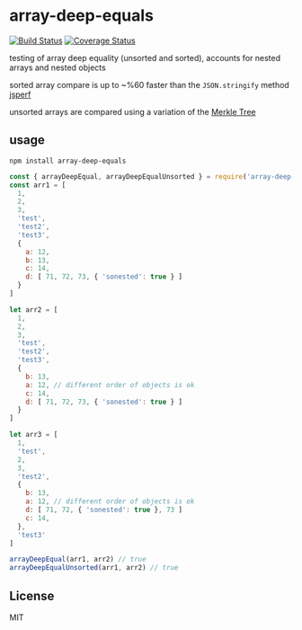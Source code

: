 # array-deep-equals
[![Build Status](https://travis-ci.org/joelwass/array-deep-equals.svg?branch=master)](https://travis-ci.org/joelwass/array-deep-equals)
[![Coverage Status](https://coveralls.io/repos/github/joelwass/array-deep-equal/badge.svg?branch=master)](https://coveralls.io/github/joelwass/array-deep-equal?branch=master)

testing of array deep equality (unsorted and sorted), accounts for nested arrays and nested objects

sorted array compare is up to ~%60 faster than the `JSON.stringify` method [jsperf](https://jsperf.com/array-deep-equals)

unsorted arrays are compared using a variation of the <a href="https://en.wikipedia.org/wiki/Merkle_tree">Merkle Tree</a>

## usage

`npm install array-deep-equals`

```javascript
const { arrayDeepEqual, arrayDeepEqualUnsorted } = require('array-deep-equals')
const arr1 = [
  1,
  2,
  3,
  'test',
  'test2',
  'test3',
  {
    a: 12,
    b: 13,
    c: 14,
    d: [ 71, 72, 73, { 'sonested': true } ]
  }
]

let arr2 = [
  1,
  2,
  3,
  'test',
  'test2',
  'test3',
  {
    b: 13,
    a: 12, // different order of objects is ok
    c: 14,
    d: [ 71, 72, 73, { 'sonested': true } ]
  }
]

let arr3 = [
  1,
  'test',
  2,
  3,
  'test2',
  {
    b: 13,
    a: 12, // different order of objects is ok
    d: [ 71, 72, { 'sonested': true }, 73 ]
    c: 14,
  },
  'test3'
]

arrayDeepEqual(arr1, arr2) // true
arrayDeepEqualUnsorted(arr1, arr2) // true
```

## License
MIT
